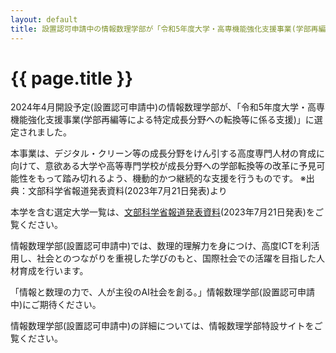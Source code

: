 ```yaml
---
layout: default
title: 設置認可申請中の情報数理学部が「令和5年度大学・高専機能強化支援事業(学部再編等による特定成長分野への転換等に係る支援)」に選定されました
---
```


# {{ page.title }}

2024年4月開設予定(設置認可申請中)の情報数理学部が、「令和5年度大学・高専機能強化支援事業(学部再編等による特定成長分野への転換等に係る支援)」に選定されました。

本事業は、デジタル・クリーン等の成長分野をけん引する高度専門人材の育成に向けて、意欲ある大学や高等専門学校が成長分野への学部転換等の改革に予見可能性をもって踏み切れるよう、機動的かつ継続的な支援を行うものです。
※出典：文部科学省報道発表資料(2023年7月21日発表)より

本学を含む選定大学一覧は、[文部科学省報道発表資料](https://www.mext.go.jp/content/20230721-mxt_senmon01-72.pdf)(2023年7月21日発表)をご覧ください。

情報数理学部(設置認可申請中)では、数理的理解力を身につけ、高度ICTを利活用し、社会とのつながりを重視した学びのもと、国際社会での活躍を目指した人材育成を行います。

「情報と数理の力で、人が主役のAI社会を創る。」情報数理学部(設置認可申請中)にご期待ください。

情報数理学部(設置認可申請中)の詳細については、情報数理学部特設サイトをご覧ください。
